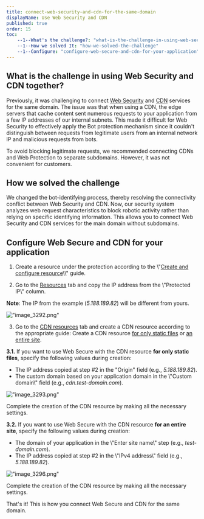 ```yaml
---
title: connect-web-security-and-cdn-for-the-same-domain
displayName: Use Web Security and CDN
published: true
order: 15
toc:
    --1--What's the challenge?: "what-is-the-challenge-in-using-web-security-and-cdn-together"
    --1--How we solved It: "how-we-solved-the-challenge"
    --1--Configure: "configure-web-secure-and-cdn-for-your-application"
---
```


What is the challenge in using Web Security and CDN together?
-------------------------------------------------------------


Previously, it was challenging to connect [Web Security](\"https://gcore.com/web-security\") and [CDN](\"https://gcore.com/dcdn\") services for the same domain. The issue was that when using a CDN, the edge servers that cache content sent numerous requests to your application from a few IP addresses of our internal subnets. This made it difficult for Web Security to effectively apply the Bot protection mechanism since it couldn't distinguish between requests from legitimate users from an internal network IP and malicious requests from bots.


To avoid blocking legitimate requests, we recommended connecting CDNs and Web Protection to separate subdomains. However, it was not convenient for customers.


How we solved the challenge
---------------------------


We changed the bot-identifying process, thereby resolving the connectivity conflict between Web Security and CDN. Now, our security system analyzes web request characteristics to block robotic activity rather than relying on specific identifying information. This allows you to connect Web Security and CDN services for the main domain without subdomains.


Configure Web Secure and CDN for your application
-------------------------------------------------


1. Create a resource under the protection according to the \\"[Create and configure resource](\"https://gcore.com/support/articles/360000578457/\")\\" guide.


2. Go to the [Resources](\"https://control.gcore.com/resources/all\") tab and copy the IP address from the \\"Protected IP\\" column.


**Note**: The IP from the example (_5.188.189.82_) will be different from yours.


![\"image_3292.png\"](\"https://support.gcore.com/hc/article_attachments/13997686949649\")


3. Go to the [CDN resources](\"https://cdn.gcore.com/resources/list\") tab and create a CDN resource according to the appropriate guide: Create a CDN resource [for only static files](\"https://gcore.com/support/articles/213969429/\") or [an entire site](\"https://gcore.com/support/articles/4410067902737/\").


**3.1.** If you want to use Web Secure with the CDN resource **for only static files**, specify the following values during creation:


*   The IP address copied at step #2 in the "Origin" field (e.g., _5.188.189.82_).
*   The custom domain based on your application domain in the \\"Custom domain\\" field (e.g., _cdn.test-domain.com_).


![\"image_3293.png\"](\"https://support.gcore.com/hc/article_attachments/13997787631505\")


Complete the creation of the CDN resource by making all the necessary settings.


**3.2.** If you want to use Web Secure with the CDN resource **for an entire site**, specify the following values during creation:


*   The domain of your application in the \\"Enter site name\\" step (e.g., _test-domain.com_).
*   The IP address copied at step #2 in the \\"IPv4 address\\" field (e.g., _5.188.189.82_).


![\"image_3296.png\"](\"https://support.gcore.com/hc/article_attachments/13997781806353\")


Complete the creation of the CDN resource by making all the necessary settings.


That's it! This is how you connect Web Secure and CDN for the same domain.
